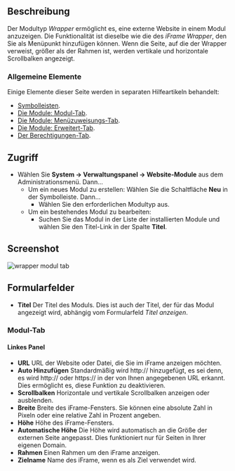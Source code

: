 <!-- Filename: Help4.x:Site_Modules:_Wrapper / Display title: Module: Wrapper -->

## Beschreibung

Der Modultyp *Wrapper* ermöglicht es, eine externe Website in einem Modul anzuzeigen. Die Funktionalität ist dieselbe wie die des *iFrame Wrapper*, den Sie als Menüpunkt hinzufügen können. Wenn die Seite, auf die der Wrapper verweist, größer als der Rahmen ist, werden vertikale und horizontale Scrollbalken angezeigt.

### Allgemeine Elemente

Einige Elemente dieser Seite werden in separaten Hilfeartikeln behandelt:

* [Symbolleisten](jdocmanual?article=help/common-elements/toolbars).
* [Die Module: Modul-Tab](jdocmanual?article=help/modules/modules-module-tab).
* [Die Module: Menüzuweisungs-Tab](jdocmanual?article=help/modules/modules-menu-assignment-tab).
* [Die Module: Erweitert-Tab](jdocmanual?article=help/modules/modules-advanced-tab).
* [Der Berechtigungen-Tab](jdocmanual?article=help/common-elements/edit-permissions).

## Zugriff

- Wählen Sie **System → Verwaltungspanel → Website-Module** aus dem Administrationsmenü. Dann...
  - Um ein neues Modul zu erstellen: Wählen Sie die Schaltfläche **Neu** in der Symbolleiste. Dann...
    - Wählen Sie den erforderlichen Modultyp aus.
  - Um ein bestehendes Modul zu bearbeiten:
    - Suchen Sie das Modul in der Liste der installierten Module und wählen Sie den Titel-Link in der Spalte **Titel**.

## Screenshot

![wrapper modul tab](../../../de/images/modules-site/modules-wrapper-module-tab.png)

## Formularfelder

- **Titel** Der Titel des Moduls. Dies ist auch der Titel, der für das Modul angezeigt wird, abhängig vom Formularfeld *Titel anzeigen*.

### Modul-Tab

#### Linkes Panel

- **URL** URL der Website oder Datei, die Sie im iFrame anzeigen möchten.
- **Auto Hinzufügen** Standardmäßig wird http:// hinzugefügt, es sei denn, es wird http:// oder https:// in der von Ihnen angegebenen URL erkannt. Dies ermöglicht es, diese Funktion zu deaktivieren.
- **Scrollbalken** Horizontale und vertikale Scrollbalken anzeigen oder ausblenden.
- **Breite** Breite des iFrame-Fensters. Sie können eine absolute Zahl in Pixeln oder eine relative Zahl in Prozent angeben.
- **Höhe** Höhe des iFrame-Fensters.
- **Automatische Höhe** Die Höhe wird automatisch an die Größe der externen Seite angepasst. Dies funktioniert nur für Seiten in Ihrer eigenen Domain.
- **Rahmen** Einen Rahmen um den iFrame anzeigen.
- **Zielname** Name des iFrame, wenn es als Ziel verwendet wird.
